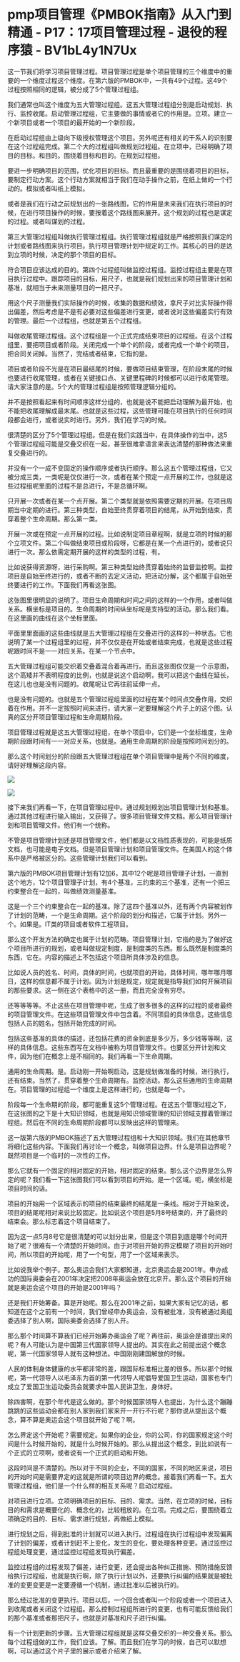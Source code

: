 # pmp项目管理《PMBOK指南》从入门到精通 - P17：17项目管理过程 - 退役的程序猿 - BV1bL4y1N7Ux

这一节我们将学习项目管理过程。项目管理过程是单个项目管理的三个维度中的重要的一个维度过程这个维度。在第六版的PMBOK中，一共有49个过程。这49个过程按照相同的逻辑，被分成了5个管理过程组。

我们通常也叫这个维度为五大管理过程组。这五大管理过程组分别是启动规划、执行、监控收尾。启动管理过程组，它主要做的事情或者它的作用是。立项。建立一个新项目或者一个项目的最开始的一个新阶段。

在启动过程组由上级向下级授权管理这个项目。另外呢还有相关的干系人的识别要在这个过程组完成。第二个大的过程组叫做规划过程组。在立项中，已经明确了项目的目标。和目的。围绕着目标和目的。在规划过程组。

要进一步明确项目的范围，优化项目的目标。而且最重要的是围绕着项目的目标，要制定行动方案。这个行动方案就相当于我们在动手操作之前，在纸上做的一个行动的。模拟或者叫纸上模拟。

或者是我们在行动之前规划出的一张路线图，它的作用是未来我们在执行项目的时候，在进行项目操作的时候，要按着这个路线图来展开。这个规划的过程也是谋定的过程。或者叫谋划的过程。

第三大管理过程组叫做执行管理过程组。执行管理过程组就是严格按照我们谋定的计划或者路线图来执行项目。执行项目管理计划中规定的工作。其核心的目的是达到立项的时候，决定的那个项目的目标。

符合项目应该达成的目的。第四个过程组叫做监控过程组。监控过程组主要是在项目执行过程中。跟踪项目的目标，用尺子，也就是我们规划出来的项目管理计划和基准，就相当于未来测量项目的一把尺子。

用这个尺子测量我们实际操作的时候，收集的数据和绩效，拿尺子对比实际操作得出偏差，然后考虑是不是有必要对这些偏差进行变更，或者说对这些偏差实行有效的管理。最后一个过程组，也就是第五个过程组。

叫做收尾管理过程组。这个过程组是一个正式完成结束项目的过程组。在这个过程组里，要把项目或者阶段。关闭完成一个单个的阶段，或者完成一个单个的项目，把合同关闭掉。当然了，完结或者结束，它指的是。

项目或者阶段不光是在项目最结尾的时候，要做项目结束管理，在阶段末尾的时候也要进行收尾管理，或者在关键接口点、关键里程碑的时候都可以进行收尾管理。请大家注意的是。5个大的管理过程组是按照管理逻辑分组的。

并不是按照看起来有时间顺序这样分组的，也就是说不能把启动理解为最开始，也不能把收尾理解成最末尾。也就是这些过程，这些管理可能在项目执行的任何时间段都会进行，或者说实时进行。另外，我们在学习的时候。

很清楚的区分了5个管理过程组。但是在我们实践当中，在具体操作的当中，这5个管理过程组可能是交叠交织在一起，甚至很难拿语言来表达清楚的那种做法来重复交叠进行的。

并没有一个一成不变固定的操作顺序或者执行顺序。那么这五个管理过程组，它又被分成三类，一类呢是仅仅进行一次，或者在某个预定一点开展的工作，也就是这些过程组呢里面的过程不是总进行，不是总循环啊。

只开展一次或者在某一个点开展。第二个类型就是依照需要定期的开展。在项目周期当中定期的进行。第三种类型，自始至终贯穿着项目的结尾，从开始到结束，贯穿着整个生命周期。那么第一类。

开展一次或在预定一点开展的过程。比如说制定项目章程啊，就是立项的时候的那个立项文件。第二个叫做结束项目或阶段呀，它都是在某一个点进行的，或者说只进行一次。那么依需定期开展的这样的类型的过程，有。

比如说获得资源呀，进行采购啊。第三种类型始终贯穿着始终的监督监控啊。监控项目是自始至终进行的，或者不断的去定义活动，把活动分解，这个都属于自始至终要进行的工作。下面我们再看这张图。

这张图里很明显的说明了。项目生命周期和时间之间的这样的一个作用，或者叫做关系。横坐标是项目的。生命周期的时间纵坐标呢是支持型的活动。那么我们看。在这里画的曲线在这个坐标里面。

平面里里面画的这些曲线就是五大管理过程组在交叠进行的这样的一种状态。它也说明了某一个过程组里的过程，并不仅仅是在开始或者结束完成，也就是这些过程呢跟时间不是一一对应关系。在某一个节点中。

五大管理过程组可能交织着交叠着混合着再进行。而且这张图仅仅是一个示意图，这个高矮并不表明程度的比例，也就是说这个启动啊，我可以把这个曲线在延长，在这儿也也是没有问题的。收尾呢让它再往前延伸一点。

也是没有问题的。也就是五个管理过程组里面的过程在某个时间点交叠作用，交织着在作用。并不一定按照时间来进行，请大家一定要理解这个片子上的这个图。认真的区分开项目管理过程和生命周期阶段。

项目管理过程就是这五大管理过程组，在单个项目中，它们是一个坐标维度，生命期阶段跟时间有一一对应关系，也就是。通用生命周期的阶段是按照时间划分的。

那么这个时间划分的阶段跟五大管理过程组在单个项目管理中是两个不同的维度，请好好理解这段内容。

![](img/e4a128cfc3f52c3304cf205cf7485afb_1.png)

![](img/e4a128cfc3f52c3304cf205cf7485afb_2.png)

接下来我们再看一下，在项目管理过程中。通过规划规划出项目管理计划和基准。通过其他过程进行输入输出，又获得了。很多项目管理文件文档。那么项目管理计划和项目管理文件。他们有一个统称。

不管是项目管理计划还是项目管理文件，他们都是以文档性质表现的，可能是纸质文档，也可能是电子文档。但是项目管理计划和项目管理文件。在美国人的这个体系中是严格被区分的。这些管理计划我们可以看到。

第六版的PMBOK项目管理计划有12加6，其中12个呢是项目管理子计划，一直到这个地方，12个项目管理子计划，有4个基准，三约束的三个基准，还有一个把三约束整合在一起的，叫做绩效测量基准。

这是一个三个约束整合在一起的基准。除了这四个基准以外，还有两个内容被划作了计划的范畴，一个是生命周期。这个阶段的划分和描述，它属于计划。另外一个。如果是。IT类的项目或者软件工程项目。

那么这个开发方法的确定也属于计划的范畴。项目管理计划，它指的是为了做好这个项目所进行的规划，或者叫做规定制度，是制度类的东西。那么既然是制度类的东西，它在。内容的描述上不包括这个项目所具体涉及的信息。

比如说人员的姓名、时间，具体的时间，也就项目的开始，具体时间，哪年哪月哪日，这样的信息都不属于计划。因为计划是规定，规定就是指导我们如何开展项目的那些要求。这一侧在这个表格中的这一册，而且完全没有穷尽。

还等等等等。不止这些在项目管理中呢，生成了很多很多的这样的过程的或者最终的项目管理文件。在这些项目管理文件中包含着。不同项目的具体信息，这些信息包括人员的姓名，包括开始完成的时间。

包括这些基准的具体的描述，还包括花费的资金到底是多少万，多少钱等等啊，这样的具体信息。这些东西写在文档中被称为项目管理文件。也要区分开计划和文件，因为他们在概念上是不相同的。我们再看一下生命周期。

通用的生命周期。是。启动刚一开始啊启动，这是规划做准备的时候，进行执行，还有结束。当然了，贯穿着整个生命周期有。监控活动。那么这些通用的生命周期在。项目管理的过程组一个维度上是这样进行的，也就是每一个。

阶段每一个生命期的阶段，都可能重复这5个管理过程。在这五个管理过程之下，在这张图的之下是十大知识领域，也就是用知识领域管理的知识领域支撑着管理过程组。然后在不同的生命周期阶段都可以反映出这样的管理来。

这一版第六版的PMBOK描述了五大管理过程组和十大知识领域。我们在其他章节将细化这些内容。下面我们再讨论一个概念，叫做项目边界。什么是项目边界呢？既然项目是一个临时的一次性的工作。

那么它就有一个固定的相对固定的开始，相对固定的结束。那么这个边界是怎么界定的呢？我们看一下这张图我们可以看到项目的开始。是一个区域。呃，横坐标是项目时间的话。

项目的开始用一个区域表示的项目的结束最终的结尾是一条线。相对于开始来说，项目的结尾呢相对来说比较固定。比如说这个项目是5月8号结束的，开了最终的结束会。那么标志着这个项目结束了。

因为这一点5月8号它是很清楚的可以划分出来，但是这个项目到底是哪个时间开始了呢？很难有一个清楚的开始时间。由于对项目开始的界定模糊了项目的开始时间，所以项目的开始呢，用了一个句型，用了一个区域来表示。

比如说我举个例子。那么奥运会我们大家都知道，北京奥运会是2001年。申办成功的国际奥委会在2001年决定把2008年奥运会放在北京开。那么这个项目的开始就是奥运会这个项目的开始是2001年吗？

还是我们开始筹备。算是开始呢。那么在2001年之前，如果大家有记忆的话，都知道在这个之前有一个时间，我们曾经申办奥运会，没有被批准，没有被通过奥组委选择了别人啊，国际奥委会选择了别人开。

那么那个时间算不算我们已经开始筹办奥运会了呢？再往前，奥运会是谁提出来的呢？有人可能认为是中国第三代国家领导人提出的。其实在此之前提出这个概念呢，第一代国家领导人就有这种想法。中国刚刚建国解放的时候。

人民的体制身体健康的水平都非常的差，跟国际标准相比差的很多。所以那个时候呢，第一代领导人以毛泽东为首的第一代领导人呢倡导爱国卫生运动，国家也专门成立了爱国卫生运动委员会就要求中国人民讲卫生，身体好。

除四害啊，在那个年代是这么做的。那个时候国家领导人也提出，为什么这个蹦蹦跳跳的这些运动会都在别人家到我们家来开一开行不行呢？那你说从提出这个概念，算不算是奥运会这个项目就开始了呢？啊。

怎么界定这个开始呢？需要规定。如果你的企业，你的公司，你的国家规定这个时间是什么时候开始的，就是什么时候开始的。那么从提出这个概念，到比如说有一个正式的立项啊，或者说有一个正式的启动和开始。

这段时间是不清楚的。所以对于不同的企业，不同的国家，不同的地区来说，项目的开始时间是需要界定的这就是所谓的项目边界的概念。接着我们再看一下。五大管理过程组，他们是一个什么样的相互关系呢？启动过程组。

对项目进行立项。立项明确项目的目标、目的、需求。当然，在立项的时候，目标目的和需求是概要化的、概念化的，比较粗放的。在立项。完成之后，要围绕着立项确定的目的、目标、需求进行规划，再做纸上模拟。

进行规划之后，得到批准的计划就可以进入执行。过程组在执行过程组中发现偏离了计划的偏差，或者计划赶不上变化，发生的变化，要处理各种变更。通过监控过程组处理变更，通过监控过程组发现执行偏差。

监控过程组的过程发现了偏差，进行变更，还会提出各种纠正措施、预防措施反馈给执行过程组，也就是执行啊，除了执行计划以外，还要执行纠偏的结果就是被批准的变更变更是一定要遵循一个机制，通过批准以后被执行的。

那么经过批准的变更执行。项目以后。一个回合或者叫一个阶段或者一个项目进入到收尾或者关闭这个过程组。那么控制过程组所进行的变更，也有可能反馈给我们的那个基准或者那把尺子，也就是对基准和尺子进行纠偏。

有一个计划更新的步骤。五大管理过程组就是这样交叠交织的一种交叠关系。那么每个过程组做的工作，我们应该。了解。而且我们在学习的时候，自己可以默想啊，可以通过这个片子里的展示或者介绍来了解。

